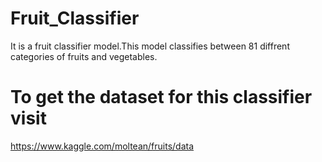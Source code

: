 # Fruit_Classifier
It is a fruit classifier model.This model classifies between 81 diffrent categories of fruits and vegetables.
# To get the dataset for this classifier visit
https://www.kaggle.com/moltean/fruits/data
